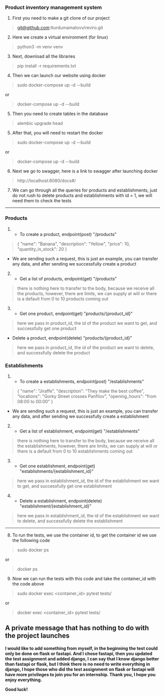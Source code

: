 <h3>Product inventory management system</h3>

1. First you need to make a git clone of our project
> git@github.com:tturdumamatovv/reviro.git


2. Here we create a virtual environment (for linux)
> python3 -m venv venv


3. Next, download all the libraries
> pip install -r requirements.txt


4. Then we can launch our website using docker
> sudo docker-compose up -d --build

or
> docker-compose up -d --build


5. Then you need to create tables in the database
> alembic upgrade head


5. After that, you will need to restart the docker
> sudo docker-compose up -d --build

or
> docker-compose up -d --build


6. Next we go to swagger,
here is a link to swagger after launching docker
> http://localhost:8080/docs#/


7. We can go through all the queries for products and establishments, just do not rush to delete products and establishments with id = 1, we will need them to check the tests
----------------------
<h3>Products</h3>

1. - To create a product, endpoint(post) "/products"
> {
  "name": "Banana",
  "description": "Yellow",
  "price": 10,
  "quantity_in_stock": 20
}
* We are sending such a request, this is just an example, you can transfer any data, and after sending we successfully create a product


2. - Get a list of products, endpoint(get) "/products"
> there is nothing here to transfer to the body, because we receive all the products, however, there are limits, we can supply at will or there is a default from 0 to 10 products coming out


3. - Get one product, endpoint(get) "products/{product_id}"
> here we pass in product_id, the id of the product we want to get, and successfully get one product


* Delete a product, endpoint(delete) "products/{product_id}"
> here we pass in product_id, the id of the product we want to delete, and successfully delete the product

<h3>Establishments</h3>

1. - To create a establishments, endpoint(post) "/establishments"
> {
  "name": "Jiraffe",
  "description": "They make the best coffee",
  "locations": "Gorky Street crosses Panfilov",
  "opening_hours": "from 08:00 to 00:00"
}
* We are sending such a request, this is just an example, you can transfer any data, and after sending we successfully create a establishment


2. - Get a list of establishment, endpoint(get) "/establishments"
> there is nothing here to transfer to the body, because we receive all the establishments, however, there are limits, we can supply at will or there is a default from 0 to 10 establishments coming out


3. - Get one establishment, endpoint(get) "establishments/{establishment_id}"
> here we pass in establishment_id, the id of the establishment we want to get, and successfully get one establishment


4. - Delete a establishment, endpoint(delete) "establishment/{establishment_id}"
> here we pass in establishment_id, the id of the establishment we want to delete, and successfully delete the establishment

------------------------------------------------------

8. To run the tests, we use the container id, to get the container id we use the following code
> sudo docker ps 

or
> docker ps

9. Now we can run the tests with this code and take the container_id with the code above
> sudo docker exec <container_id> pytest tests/

or
> docker exec <container_id> pytest tests/



<h2>A private message that has nothing to do with the project launches</h2>


<h4>I would like to add something from myself, in the beginning the test could only be done on flask or fastapi. And I chose fastapi, then you updated the test assignment and added django, I can say that I know django better than fastapi or flask, but I think there is no need to write everything in django, I hope those who did the test assignment on flask or fastapi will have more privileges to join you for an internship. Thank you, I hope you enjoy everything.

Good luck!</h4>
